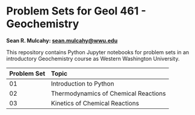 # Problem Sets for Geol 461 - Geochemistry

**Sean R. Mulcahy: sean.mulcahy@wwu.edu**

This repository contains Python Jupyter notebooks for problem sets in an introductory Geochemistry course as Western Washington University.

| Problem Set	| Topic					|
|:--------------|:--------------------------------------|
|01		|Introduction to Python			|
|02		|Thermodynamics of Chemical Reactions	|
|03		|Kinetics of Chemical Reactions		|
